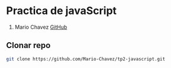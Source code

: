 # Practica de javaScript

1. Mario Chavez [GitHub](https://github.com/Mario-Chavez)

## Clonar repo

```bash
git clone https://github.com/Mario-Chavez/tp2-javascript.git
```
